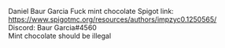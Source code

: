 Daniel Baur Garcia
Fuck mint chocolate
Spigot link: https://www.spigotmc.org/resources/authors/impzyc0.1250565/ <br>
Discord: Baur Garcia#4560 <br>
Mint chocolate should be illegal <br>

